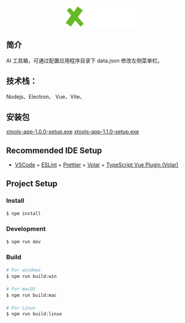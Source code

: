 
<div align="center">
  <a href="https://github.com/darrenvip/xtools-app"><img src="https://github.com/DarrenVip/xtools-app/blob/master/src/renderer/src/assets/xtools.png" title="Logo" style="max-width:100%;" width="200" /></a>
</div>
 
## 简介

 AI 工具箱，可通过配置应用程序目录下 data.json 修改左侧菜单栏。
## 技术栈：
 
 Nodejs、Electron、 Vue、Vite、

## 安装包
  [xtools-app-1.0.0-setup.exe](https://github.com/DarrenVip/xtools-app/blob/master/dist/xtools-app-1.0.0-setup.exe)
  [xtools-app-1.1.0-setup.exe](https://github.com/DarrenVip/xtools-app/blob/master/dist/xtools-app-1.1.0-setup.exe)

## Recommended IDE Setup

- [VSCode](https://code.visualstudio.com/) + [ESLint](https://marketplace.visualstudio.com/items?itemName=dbaeumer.vscode-eslint) + [Prettier](https://marketplace.visualstudio.com/items?itemName=esbenp.prettier-vscode) + [Volar](https://marketplace.visualstudio.com/items?itemName=Vue.volar) + [TypeScript Vue Plugin (Volar)](https://marketplace.visualstudio.com/items?itemName=Vue.vscode-typescript-vue-plugin)

## Project Setup

### Install

```bash
$ npm install
```

### Development

```bash
$ npm run dev
```

### Build

```bash
# For windows
$ npm run build:win

# For macOS
$ npm run build:mac

# For Linux
$ npm run build:linux
```

